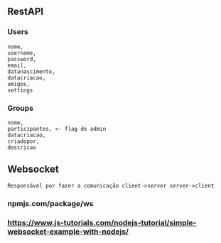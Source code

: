 ## RestAPI
### Users
    nome,
    username,
    password,
    email,
    datanascimento,
    datacriacao,
    amigos,
    settings

### Groups
    nome,
    participantes, <- flag de admin
    datacriacao,
    criadopor,
    descricao

## Websocket
    Responsável por fazer a comunicação client->server server->client
### npmjs.com/package/ws
### https://www.js-tutorials.com/nodejs-tutorial/simple-websocket-example-with-nodejs/
